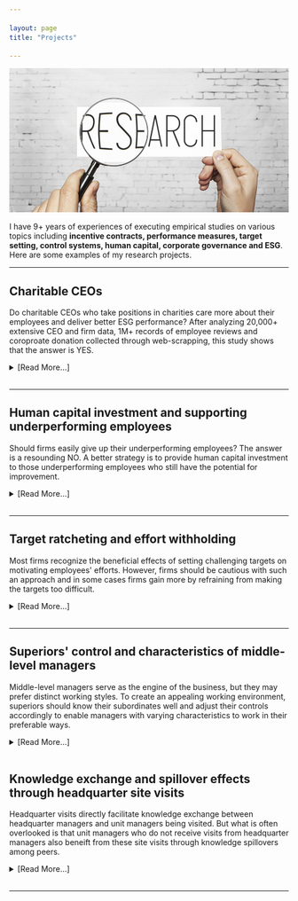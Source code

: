 ```yaml
---

layout: page
title: "Projects"

---
```

<link rel="stylesheet" href="/assets/css/res.css">

<div class="container">
<img class="container_img" src="/images/Research-Image.jpg">
</div>

I have 9+ years of experiences of executing empirical studies on various topics including **incentive contracts, performance measures, target setting, control systems, human capital, corporate governance and ESG**. Here are some examples of my research projects. 
<br>
<hr>

## Charitable CEOs
<div class="headline">Do charitable CEOs who take positions in charities care more about their employees and deliver better ESG performance? After analyzing 20,000+ extensive CEO and firm data, 1M+ records of employee reviews and coroproate donation collected through web-scrapping, this study shows that the answer is YES. 
</div>

<p></p>
<details>
    <summary>[Read More...]</summary>
    <img style="border: 0px solid; width: 180px; height: 180px; float:left; padding:0px 30px 80px 0px" src="/images/charity.jpg" alt="" class="inline-block"> 
    <p>Recently, both firms and individuals face high expectations that they behave responsibly. Not only individuals volunteer for chritable organizations, CEOs have been observed taking up roles as trustees, members or directors at chariatlable organizations as well. By analyzing data on CEO and firm characteristics, 1M+ employee reviews on Glassdoor.com, and 1M+ records of corporate donations, this paper studies whether charitable CEOs, those taking positions in charities, behave consistently and ethincally in making corporate decisions.</p>
    <p>Although concerns persist that CEOs engage with charities for enhancing social image, our paper uncovers that charitable CEOs on average are likely prosocial in nature. They invest more in ESG activities and consequently garner appreciation from the employees. Furthermore, charitable CEOs behave responsibly in other corporate matters, such as issuing higher quality financial reports and offering more precise management forecasts to stakeholders.
    <br>
    <br>
    </p>
</details>
<br>
<hr>

## Human capital investment and supporting underperforming employees
<div class="headline">Should firms easily give up their underperforming employees? The answer is a resounding NO. A better strategy is to provide human capital investment to those underperforming employees who still have the potential for improvement.
</div>

<p></p>
<details>
    <summary>[Read More...]</summary>
    <img style="border: 0px solid; width: 180px; height: 180px; float:left; padding:0px 30px 80px 0px" src="/images/human_capital.jpg" alt="" class="inline-block"> 
    <p>Undoubtedly employees are the most valuable assets of an organization. Motivated employees reach new targets, develop innovative products, and dedicate great efforts to realizing company objectives. However, some employees miss the target due to a deficiency in requisite management knowledge and skills despite having the potential for improvement. Studies often suggest to fire underperforming employees, but this suggestion seems over-simplified given that underperformance occurs so often and probably not realistic in practice given the cost of dismissal.</p>
    <p>Using performance data from a successful retail chain, this papers investigates the role of human capital investments in keeping underperfomring employees motivated and helping them improve performance. Our research shows that when employees underperform the targets but outperform their peers, it is beneficial for firms to provide training and mentoring opportunities to these employees, rather than dismiss them. Through such investment in human capital development, underperforming employees can elevate their performance, consequently enhancing a firm's probability of sustaining good performance. 
    </p>
</details>
<br>
<hr>

## Target ratcheting and effort withholding
<div class="headline"> Most firms recognize the beneficial effects of setting challenging targets on motivating employees' efforts. However, firms should be cautious with such an approach and in some cases firms gain more by refraining from making the targets too difficult.
</div>

<p></p>
<details>
    <summary>[Read More...]</summary>
    <img style="border: 0px solid; width: 180px; height: 180px; float:left; padding:0px 30px 80px 0px" src="/images/target.png" alt="" class="inline-block"> 
    <p>Setting targets for employees serves multiple purposes, including encouraging high levels of effort, directing employees' behaviors, providing monetary rewards and evaluating performance. However, firms may neglect the fact that continuous target ratcheting results in reduced employee efforts. Such strategic behaviors occur because employees recognize that strong perfomrance leads to even more difficult targets in the future. As a preemptive measure, employees choose to withhold efforts now to avoid significant target rathceting in the following period, to increase their chance of meeting future targets. <br></p>
    <p>We collected incentive and performance data from car franchisor and franchisees and found that effort withholding exists among franchisees. The franchisor can mitigate this issue by constraining target ratcheting, so that franchisees do not need to hide their performance potential to influence future targets. But less target ratcheting may be associated with lower effort. This paper also shows that franchisees who are consistently committed to their work and outperforming their peers will continue to exert high efforts even if targets are less challenging. Therefore limited target ratcheting yields a win-win situation for the firm and the committed agents. The pay of these franchisees is insured and the franchisor benefits from high efforts of these franchisees.   
    </p>
</details>
<br>
<hr>

## Superiors' control and characteristics of middle-level managers
 <div class="headline"> Middle-level managers serve as the engine of the business, but they may prefer distinct working styles. To create an appealing working environment, superiors should know their subordinates well and adjust their controls accordingly to enable managers with varying characteristics to work in their preferable ways.
 </div>

<p></p>
<details>
    <summary>[Read More...]</summary>
    <img style="border: 0px solid; width: 180px; height: 180px; float:left; padding:0px 30px 80px 0px" src="/images/office.png" alt="" class="inline-block"> 
    <p>Being the connection between upper management and front-line employees, middle-level managers hold significant importance for firms. As managers differ in characteristics and hence prefer diverse working styles, applying the same control approach may not incentivize all the managers to work at their best. To gain a deeper understanding, this project collected survey data from middle-level project managers, together with information on the proejcts they operated. In particular, we look into two characteristics of middle-level managers: conformity and originality. Conformative managers comply with established rules, reducing the conflicts in the workforce. While original managers are inclined to explore new ideas, proving benefits for tackling challenging tasks.</p>
    <p>This project finds that superiors know their subordiantes sufficiently well and adapt their controls accordingly. Conformative managers discuss more frequently with superiors and these talks are mostly initiated by the managers themselves. These discussions assure comformative managers that their decisions align with the firm's objectives. In contrast, original managers are assigned more complicated tasks and also have more discussions with superiors but the discussions are often requested by superiors. These controls mitigate the chances that original managers take risky steps and allow supeiors to closely follow the project progress. The findings suggest that controls can be more effective by consiering the characteristics of middle-level managers.
    </p>
</details>
<br>


## Knowledge exchange and spillover effects through headquarter site visits
 <div class="headline"> Headquarter visits directly facilitate knowledge exchange between headquarter managers and unit managers being visited. But what is often overlooked is that unit managers who do not receive visits from headquarter managers also beneift from these site visits through knowledge spillovers among peers.
 </div>

<p></p>
<details>
    <summary>[Read More...]</summary>
    <img style="border: 0px solid; width: 180px; height: 180px; float:left; padding:0px 30px 80px 0px" src="/images/knowledge.jpeg" alt="" class="inline-block"> 
    <p>The practice of headquarters' visits to local units is a common strategy implemented by organizations to facilitate knowledge transfer. During these visits, headquarter managers can share their knowldge and assist local managers via face-to-face communications and on-site training. Leveraging on operational data from a chain firm, 
    this study first confirm that local managers who receive visits indeed enhance performance through improved management practices. </p>
    <p>Additionally, this study suggests that local managers that are not visited by headquarter managers but are located close to those who are visited experience performance improvement as well following the visits. This is attributed to the fact that these managers can learn from their peers' examples of improved management practices. Overall, site visits do not only benefit local managers via direct knowledge exchange between headquarter managers and unit managers, but also indirectly help local managers who do not receive visits through knowledge spillover among peers.  
    </p>
</details>
<br>
<hr>

